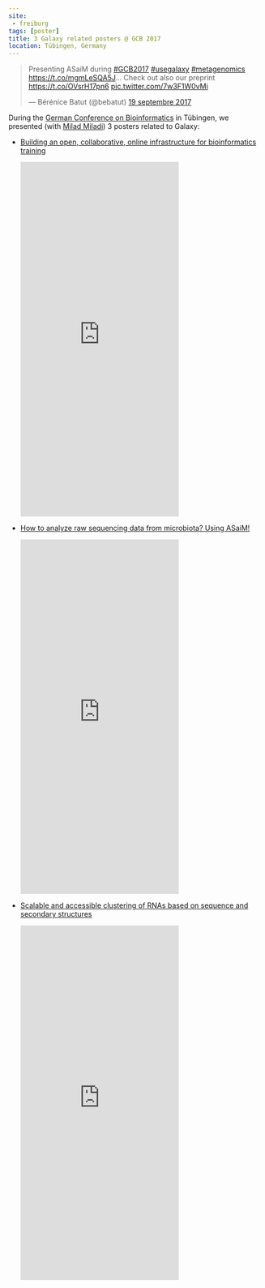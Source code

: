 ```yaml
---
site:
 - freiburg
tags: [poster]
title: 3 Galaxy related posters @ GCB 2017
location: Tübingen, Germany
---
```


<blockquote class="twitter-tweet" data-lang="fr"><p lang="en" dir="ltr">Presenting ASaiM during <a href="https://twitter.com/hashtag/GCB2017?src=hash&amp;ref_src=twsrc%5Etfw">#GCB2017</a> <a href="https://twitter.com/hashtag/usegalaxy?src=hash&amp;ref_src=twsrc%5Etfw">#usegalaxy</a> <a href="https://twitter.com/hashtag/metagenomics?src=hash&amp;ref_src=twsrc%5Etfw">#metagenomics</a> <a href="https://t.co/mgmLeSQA5J">https://t.co/mgmLeSQA5J</a>... Check out also our preprint <a href="https://t.co/OVsrH17pn6">https://t.co/OVsrH17pn6</a> <a href="https://t.co/7w3F1W0vMi">pic.twitter.com/7w3F1W0vMi</a></p>&mdash; Bérénice Batut (@bebatut) <a href="https://twitter.com/bebatut/status/910135440652500997?ref_src=twsrc%5Etfw">19 septembre 2017</a></blockquote>
<script async src="//platform.twitter.com/widgets.js" charset="utf-8"></script>

During the [German Conference on Bioinformatics](http://www.gcb2017.de/) in Tübingen, we presented (with [Milad Miladi](http://www.bioinf.uni-freiburg.de/~miladim/)) 3 posters related to Galaxy:

- [Building an open, collaborative, online infrastructure for bioinformatics training](https://f1000research.com/posters/6-1694)

    <div class="multiple-img">
        <embed src="https://d1hiluowqo0t4b.cloudfront.net/posters/compressed/f1000research-178036.pdf" width="65%" height="700px" type='application/pdf'/>
    </div>

- [How to analyze raw sequencing data from microbiota? Using ASaiM!](https://f1000research.com/posters/6-1695)

    <div class="multiple-img">
        <embed src="https://d1hiluowqo0t4b.cloudfront.net/posters/docs/f1000research-178037.pdf" width="65%" height="700px" type='application/pdf'/>
    </div>

- [Scalable and accessible clustering of RNAs based on sequence and secondary structures](https://f1000research.com/posters/6-1884)

    <div class="multiple-img">
        <embed src="https://d1hiluowqo0t4b.cloudfront.net/posters/docs/f1000research-182067.pdf" width="65%" height="700px" type='application/pdf'/>
    </div>

